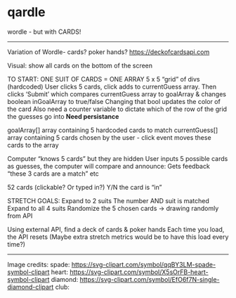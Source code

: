 # qardle

wordle - but with CARDS!

---

Variation of Wordle- cards? poker hands?
https://deckofcardsapi.com

Visual: show all cards on the bottom of the screen

TO START:
ONE SUIT OF CARDS = ONE ARRAY 5 x 5 “grid” of divs (hardcoded)
User clicks 5 cards, click adds to currentGuess array.
Then clicks ‘Submit’ which compares currentGuess array to goalArray & changes boolean inGoalArray to true/false
Changing that bool updates the color of the card
Also need a counter variable to dictate which of the row of the grid the guesses go into
**Need persistance**

goalArray[] array containing 5 hardcoded cards to match
currentGuess[] array containing 5 cards chosen by the user - click event moves these cards to the array

Computer “knows 5 cards” but they are hidden
User inputs 5 possible cards as guesses, the computer will compare and announce:
Gets feedback “these 3 cards are a match” etc

52 cards (clickable? Or typed in?)
Y/N the card is “in”

STRETCH GOALS:
Expand to 2 suits
The number AND suit is matched
Expand to all 4 suits
Randomize the 5 chosen cards -> drawing randomly from API

Using external API, find a deck of cards & poker hands
Each time you load, the API resets
(Maybe extra stretch metrics would be to have this load every time?)

---

Image credits:
spade: https://svg-clipart.com/symbol/qqBY3LM-spade-symbol-clipart
heart: https://svg-clipart.com/symbol/X5sOrFB-heart-symbol-clipart
diamond: https://svg-clipart.com/symbol/EfO6f7N-single-diamond-clipart
club:
